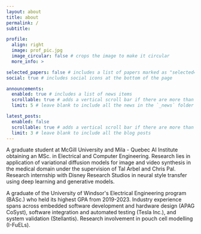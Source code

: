 ```yaml
---
layout: about
title: about
permalink: /
subtitle:

profile:
  align: right
  image: prof_pic.jpg
  image_circular: false # crops the image to make it circular
  more_info: >

selected_papers: false # includes a list of papers marked as "selected={true}"
social: true # includes social icons at the bottom of the page

announcements:
  enabled: true # includes a list of news items
  scrollable: true # adds a vertical scroll bar if there are more than 3 news items
  limit: 5 # leave blank to include all the news in the `_news` folder

latest_posts:
  enabled: false
  scrollable: true # adds a vertical scroll bar if there are more than 3 new posts items
  limit: 3 # leave blank to include all the blog posts
---
```


A graduate student at McGill University and Mila - Quebec AI Institute obtaining an MSc. in Electrical and Computer Engineering. Research lies in application of variational diffusion models for image and video synthesis in the medical domain under the supervision of Tal Arbel and Chris Pal. Research internship with Disney Research Studios in neural style transfer using deep learning and generative models.

A graduate of the University of Windsor's Electrical Engineering program (BASc.) who held its highest GPA from 2019-2023. Industry experience spans across embedded software development and hardware design (APAG CoSyst), software integration and automated testing (Tesla Inc.), and system validation (Stellantis). Research involvement in pouch cell modelling (I-FuELs).
